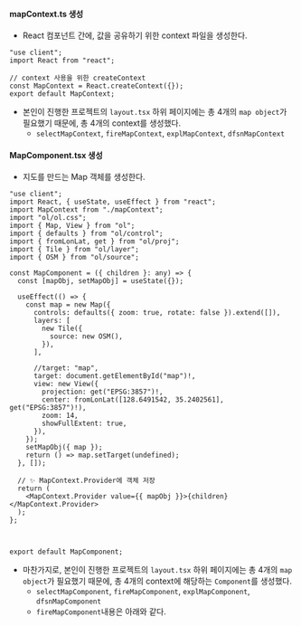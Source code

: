 
#### mapContext.ts 생성

- React 컴포넌트 간에, 값을 공유하기 위한 context 파일을 생성한다. 
```tsx
"use client";
import React from "react";

// context 사용을 위한 createContext
const MapContext = React.createContext({});
export default MapContext;
```

- 본인이 진행한 프로젝트의 `layout.tsx` 하위 페이지에는 총 4개의 `map object`가 필요했기 때문에, 총 4개의 context를 생성했다.
	- `selectMapContext`, `fireMapContext`, `explMapContext`, `dfsnMapContext`

#### MapComponent.tsx 생성

- 지도를 만드는 Map 객체를 생성한다. 
```tsx
"use client";
import React, { useState, useEffect } from "react";
import MapContext from "./mapContext";
import "ol/ol.css";
import { Map, View } from "ol";
import { defaults } from "ol/control";
import { fromLonLat, get } from "ol/proj";
import { Tile } from "ol/layer";
import { OSM } from "ol/source";

const MapComponent = ({ children }: any) => {
  const [mapObj, setMapObj] = useState({});
  
  useEffect(() => {
    const map = new Map({
      controls: defaults({ zoom: true, rotate: false }).extend([]),
      layers: [
        new Tile({
          source: new OSM(),
        }),
      ],

      //target: "map",
      target: document.getElementById("map")!,
      view: new View({
        projection: get("EPSG:3857")!,
        center: fromLonLat([128.6491542, 35.2402561], get("EPSG:3857")!),
        zoom: 14,
        showFullExtent: true,
      }),
    });
    setMapObj({ map });
    return () => map.setTarget(undefined);
  }, []);

  // ✨ MapContext.Provider에 객체 저장
  return (
    <MapContext.Provider value={{ mapObj }}>{children}</MapContext.Provider>
  );
};

  

export default MapComponent;
```

- 마찬가지로, 본인이 진행한 프로젝트의 `layout.tsx` 하위 페이지에는 총 4개의 `map object`가 필요했기 때문에, 총 4개의 context에 해당하는 `Component`를 생성했다.
	- `selectMapComponent`, `fireMapComponent`, `explMapComponent`, `dfsnMapComponent`
	- `fireMapComponent`내용은 아래와 같다.
```tsx

```